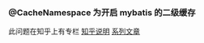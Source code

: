 ### @CacheNamespace 为开启 mybatis 的二级缓存

此问题在知乎上有专栏
[知乎说明](https://zhuanlan.zhihu.com/p/146288068)
[系列文章](https://www.zhihu.com/column/c_1253423621449261056)